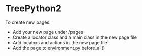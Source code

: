 # TreePython2

To create new pages:
- Add your new page under /pages
- Create a locator class and a main class in the new page file
- Add locators and actions in the new page file
- Add the page to environment.py before_all()
